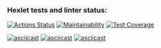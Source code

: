 ### Hexlet tests and linter status:
[![Actions Status](https://github.com/IProrock/java-project-71/workflows/hexlet-check/badge.svg)](https://github.com/IProrock/java-project-71/actions)
[![Maintainability](https://api.codeclimate.com/v1/badges/5bef625fc3047c20fd11/maintainability)](https://codeclimate.com/github/IProrock/java-project-71/maintainability)
[![Test Coverage](https://api.codeclimate.com/v1/badges/5bef625fc3047c20fd11/test_coverage)](https://codeclimate.com/github/IProrock/java-project-71/test_coverage)

[![asciicast](https://asciinema.org/a/dfYC8FosdysWItY9chUsirbU4.svg)](https://asciinema.org/a/dfYC8FosdysWItY9chUsirbU4)
[![asciicast](https://asciinema.org/a/CIUJVlvhDHMdMdK51J8Tk6psW.svg)](https://asciinema.org/a/CIUJVlvhDHMdMdK51J8Tk6psW)
[![asciicast](https://asciinema.org/a/oT0FlRgcA0BgysRG6WMpVAk3C.svg)](https://asciinema.org/a/oT0FlRgcA0BgysRG6WMpVAk3C)
